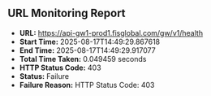 ## URL Monitoring Report

- **URL:** https://api-gw1-prod1.fisglobal.com/gw/v1/health
- **Start Time:** 2025-08-17T14:49:29.867618
- **End Time:** 2025-08-17T14:49:29.917077
- **Total Time Taken:** 0.049459 seconds
- **HTTP Status Code:** 403
- **Status:** Failure
- **Failure Reason:** HTTP Status Code: 403
